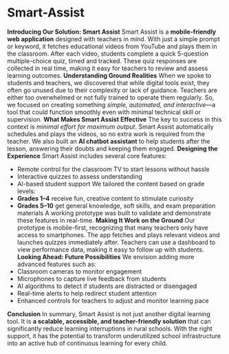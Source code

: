 # Smart-Assist
**Introducing Our Solution: Smart Assist**
Smart Assist is a **mobile-friendly web application** designed with teachers in mind. With just a simple prompt or keyword, it fetches educational videos from YouTube and plays them in the classroom. After each video, students complete a quick 5-question multiple-choice quiz, timed and tracked. These quiz responses are collected in real time, making it easy for teachers to review and assess learning outcomes.
**Understanding Ground Realities**
When we spoke to students and teachers, we discovered that while digital tools exist, they often go unused due to their complexity or lack of guidance. Teachers are either too overwhelmed or not fully trained to operate them regularly. So, we focused on creating something *simple, automated, and interactive*—a tool that could function smoothly even with minimal technical skill or supervision.
**What Makes Smart Assist Effective**
The key to success in this context is *minimal effort for maximum output*. Smart Assist automatically schedules and plays the videos, so no extra work is required from the teacher. We also built an **AI chatbot assistant** to help students after the lesson, answering their doubts and keeping them engaged.
**Designing the Experience**
Smart Assist includes several core features:
* Remote control for the classroom TV to start lessons without hassle
* Interactive quizzes to assess understanding
* AI-based student support
We tailored the content based on grade levels:
* **Grades 1–4** receive fun, creative content to stimulate curiosity
* **Grades 5–10** get general knowledge, soft skills, and exam preparation materials
A working prototype was built to validate and demonstrate these features in real-time.
**Making It Work on the Ground**
Our prototype is mobile-first, recognizing that many teachers only have access to smartphones. The app fetches and plays relevant videos and launches quizzes immediately after. Teachers can use a dashboard to view performance data, making it easy to follow up with students.
**Looking Ahead: Future Possibilities**
We envision adding more advanced features such as:
* Classroom cameras to monitor engagement
* Microphones to capture live feedback from students
* AI algorithms to detect if students are distracted or disengaged
* Real-time alerts to help redirect student attention
* Enhanced controls for teachers to adjust and monitor learning pace


**Conclusion**
In summary, Smart Assist is not just another digital learning tool. It is **a scalable, accessible, and teacher-friendly solution** that can significantly reduce learning interruptions in rural schools. With the right support, it has the potential to transform underutilized school infrastructure into an active hub of continuous learning for every child.


